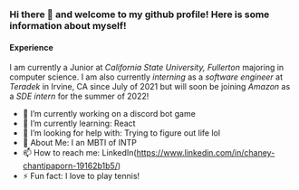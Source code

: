 ### Hi there 👋 and welcome to my github profile! Here is some information about myself!

#### Experience
I am currently a Junior at _California State University, Fullerton_ majoring in computer science.
I am also currently _interning_ as a _software engineer_ at _Teradek_ in Irvine, CA since July of 2021
but will soon be joining _Amazon_ as a _SDE intern_ for the summer of 2022!

- 🔭 I’m currently working on a discord bot game  
- 🌱 I’m currently learning: React
- 🤔 I’m looking for help with: Trying to figure out life lol
- 💬 About Me: I an MBTI of INTP
- 📫 How to reach me: LinkedIn(https://www.linkedin.com/in/chaney-chantipaporn-19162b1b5/)
- ⚡ Fun fact: I love to play tennis!


